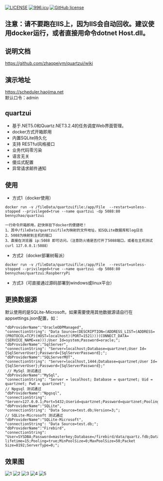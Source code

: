 [![LICENSE](https://img.shields.io/badge/license-Anti%20996-blue.svg)](https://github.com/996icu/996.ICU/blob/master/LICENSE)
[![996.icu](https://img.shields.io/badge/link-996.icu-red.svg)](https://996.icu)
[![GitHub license](https://img.shields.io/github/license/alienwow/SnowLeopard.svg)](https://github.com/zhaopeiym/quartzui/blob/master/LICENSE)

## 注意：请不要跑在IIS上，因为IIS会自动回收。建议使用docker运行，或者直接用命令dotnet Host.dll。

## 说明文档 
https://github.com/zhaopeiym/quartzui/wiki  

## 演示地址
https://scheduler.haojima.net  
默认口令：admin  

## quartzui
- 基于.NET5.0和Quartz.NET3.2.4的任务调度Web界面管理。
- docker方式开箱即用
- 内置SQLite持久化
- 支持 RESTful风格接口
- 业务代码零污染
- 语言无关
- 傻瓜式配置
- 异常请求邮件通知

## 使用
- 方式1（docker使用）
```
docker run -v /fileData/quartzuifile:/app/File  --restart=unless-stopped --privileged=true --name quartzui -dp 5088:80 bennyzhao/quartzui

一行命令开箱即用，赶快体验下docker的便捷吧！
1、其中/fileData/quartzuifile为映射的文件地址，如SQLite数据库和log日志
2、5088为映射到主机的端口
3、直接在浏览器 ip:5088 即可访问。（注意防火墙是否打开了5088端口，或者在主机测试 curl 127.0.0.1:5088）
```
- 方式2（docker部署树莓派）
```
docker run -v /fileData/quartzuifile:/app/File  --restart=unless-stopped --privileged=true --name quartzui -dp 5088:80 bennyzhao/quartzui:RaspberryPi
```
- 方式3（可直接通过源码部署到windows或linux平台） 

## 更换数据源  
默认使用的是SQLite-Microsoft，如果需要使用其他数据源请自行在appsettings.json配置，如：  
```
"dbProviderName":"OracleODPManaged",
"connectionString": "Data Source=(DESCRIPTION=(ADDRESS_LIST=(ADDRESS=(PROTOCOL=TCP)(HOST=localhost)(PORT=1521)))(CONNECT_DATA=(SERVICE_NAME=xe)));User Id=system;Password=oracle;";
"dbProviderName":"SqlServer",
"connectionString": "Server=localhost;Database=quartznet;User Id={SqlServerUser};Password={SqlServerPassword};";
"dbProviderName":"SQLServerMOT",
"connectionString": "Server=localhost,1444;Database=quartznet;User Id={SqlServerUser};Password={SqlServerPassword};"
 // MySql 测试通过
"dbProviderName":"MySql",
"connectionString": "Server = localhost; Database = quartznet; Uid = quartznet; Pwd = quartznet";
// Npgsql 测试通过
"dbProviderName":"Npgsql",
"connectionString": "Server=127.0.0.1;Port=5432;Userid=quartznet;Password=quartznet;Pooling=true;MinPoolSize=1;MaxPoolSize=20;Timeout=15;SslMode=Disable;Database=quartznet";
"dbProviderName":"SQLite",
"connectionString": "Data Source=test.db;Version=3;";
// SQLite-Microsoft 测试通过
"dbProviderName":"SQLite-Microsoft",
"connectionString": "Data Source=test.db;";
"dbProviderName":"Firebird",
"connectionString": "User=SYSDBA;Password=masterkey;Database=/firebird/data/quartz.fdb;DataSource=localhost;Port=3050;Dialect=3;Charset=NONE;Role=;Connection lifetime=15;Pooling=true;MinPoolSize=0;MaxPoolSize=50;Packet Size=8192;ServerType=0;";
```

## 效果图
![1](https://user-images.githubusercontent.com/5820324/56856558-1c267400-6990-11e9-98a8-c1bf9bd0ba3c.png)
![2](https://user-images.githubusercontent.com/5820324/56856559-1c267400-6990-11e9-8433-4705e0c4a984.png)
![3](https://user-images.githubusercontent.com/5820324/56856560-1cbf0a80-6990-11e9-835c-268efac70d50.png)
![4](https://user-images.githubusercontent.com/5820324/56856561-1cbf0a80-6990-11e9-8af6-a93ad0e09740.png)
![5](https://user-images.githubusercontent.com/5820324/56856562-1d57a100-6990-11e9-8433-5d6e1d78880a.png)





